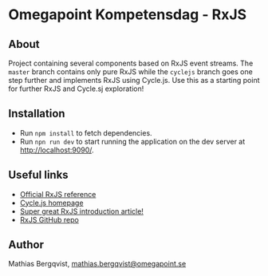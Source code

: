 # Omegapoint Kompetensdag - RxJS

## About
Project containing several components based on RxJS event streams. The `master` branch contains only pure RxJS while the `cyclejs` branch goes one step further and implements RxJS using Cycle.js. Use this as a starting point for further RxJS and Cycle.sj exploration!
 
## Installation
- Run `npm install` to fetch dependencies.
- Run `npn run dev` to start running the application on the dev server at [http://localhost:9090/](http://localhost:9090/).

## Useful links
- [Official RxJS reference](http://reactivex.io/rxjs/identifiers.html)
- [Cycle.js homepage](https://cycle.js.org/)
- [Super great RxJS introduction article!](https://gist.github.com/staltz/868e7e9bc2a7b8c1f754)
- [RxJS GitHub repo](https://github.com/Reactive-Extensions/RxJS)

## Author
Mathias Bergqvist, mathias.bergqvist@omegapoint.se